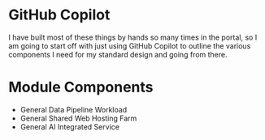 # GitHub Copilot
I have built most of these things by hands so many times in the portal, so I am going to start off with just using GitHub Copilot to outline the various components I need for my standard design and going from there. 

# Module Components
- General Data Pipeline Workload
- General Shared Web Hosting Farm
- General AI Integrated Service

